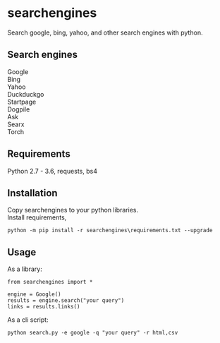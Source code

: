 # searchengines
Search google, bing, yahoo, and other search engines with python.  

## Search engines  
Google  
Bing  
Yahoo  
Duckduckgo  
Startpage  
Dogpile  
Ask  
Searx  
Torch  

## Requirements  
Python 2.7 - 3.6, requests, bs4  

## Installation  
Copy searchengines to your python libraries.  
Install requirements,  
```
python -m pip install -r searchengines\requirements.txt --upgrade
```  

## Usage  
As a library:  

```
from searchengines import *

engine = Google()
results = engine.search("your query")
links = results.links()
```

As a cli script:  

```  
python search.py -e google -q "your query" -r html,csv
```
